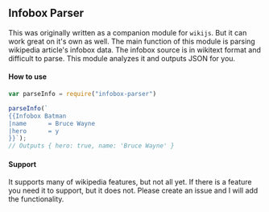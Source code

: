 ## Infobox Parser

This was originally written as a companion module for `wikijs`. But it can work great on it's own as well. The main function of this module is parsing wikipedia article's infobox data. The infobox source is in wikitext format and
difficult to parse. This module analyzes it and outputs JSON for you.

#### How to use

```js
var parseInfo = require("infobox-parser")

parseInfo(`
{{Infobox Batman
|name      = Bruce Wayne
|hero      = y
}}`);
// Outputs { hero: true, name: 'Bruce Wayne' }
```

#### Support

It supports many of wikipedia features, but not all yet. If there is a feature you need it to support, but it does not. Please create an issue and I will add the functionality.
